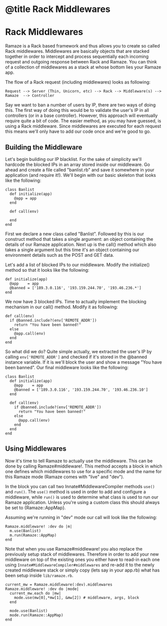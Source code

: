# @title Rack Middlewares
# Rack Middlewares

Ramaze is a Rack based framework and thus allows you to create so called Rack
middlewares. Middlewares are basically objects that are stacked together
in order to intercept and process sequentially each incoming request and outgoing
response between Rack and Ramaze. You can think of a collection of middlewares
as a stack at whose bottom lies your Ramaze app.

The flow of a Rack request (including middlewares) looks as following:

    Request --> Server (Thin, Unicorn, etc) --> Rack --> Middleware(s) -->
    Ramaze  --> Controller

Say we want to ban a number of users by IP, there are two ways of doing this.
The first way of doing this would be to validate the user's IP in all controllers
(or in a base controller). However, this approach will eventually require quite
a bit of code. The easier method, as you may have guessed, is using a Rack
middleware. Since middlewares are executed for each request this means we'll
only have to add our code once and we're good to go.

## Building the Middleware

Let's begin building our IP blacklist. For the sake of simplicity we'll hardcode
the blocked IPs in an array stored inside our middleware. Go ahead and create a
file called "banlist.rb" and save it somewhere in your application (and require
it!). We'll begin with our basic skeleton that looks like the following:

    class Banlist
      def initialize(app)
        @app = app
      end

      def call(env)

      end
    end

First we declare a new class called "Banlist". Followed by this is our construct
method that takes a single argument: an object containing the details of our
Ramaze application. Next up is the call() method which also takes a single
argument but this time it's an object containing our environment details such as
the POST and GET data.

Let's add a list of blocked IPs to our middleware. Modify the initialize()
method so that it looks like the following:

    def initialize(app)
      @app    = app
      @banned = ['189.3.0.116', '193.159.244.70', '193.46.236.*']
    end

We now have 3 blocked IPs. Time to actually implement the blocking mechanism in
our call() method. Modify it as following:

    def call(env)
      if @banned.include?(env['REMOTE_ADDR'])
        return "You have been banned!"
      else
        @app.call(env)
      end
    end

So what did we do? Quite simple actually, we extracted the user's IP by calling
``env['REMOTE_ADDR']`` and checked if it's stored in the @banned instance
variable. If it is we'll block the user and show a message "You have been
banned". Our final middleware looks like the following:

    class Banlist
      def initialize(app)
        @app    = app
        @banned = ['189.3.0.116', '193.159.244.70', '193.46.236.10']
      end

      def call(env)
        if @banned.include?(env['REMOTE_ADDR'])
          return "You have been banned!"
        else
          @app.call(env)
        end
      end
    end

## Using Middlewares

Now it's time to tell Ramaze to actually use the middleware. This can be done
by calling Ramaze#middleware!. This method accepts a block in which one defines
which middlewares to use for a specific mode and the name for this Ramaze mode
(Ramaze comes with "live" and "dev").

In the block you can call two Innate#MiddlewareCompiler methods
```use()``` and ```run()```. The ```use()``` method is used in order to add and
configure a middleware, while ```run()``` is used to determine what class is used
to run our Ramaze application. Unless you're using a custom class this should
always be set to {Ramaze::AppMap}.

Assuming we're running in "dev" mode our call will look like the following:

    Ramaze.middleware! :dev do |m|
      m.use(Banlist)
      m.run(Ramaze::AppMap)
    end

Note that when you use Ramaze#middleware! you also replace the previously setup
stack of middlewares. Therefore in order to add your new middleware on top of
the existing ones you either have to read-in each one using
``Innate#MiddlewareCompiler#middlewares`` and re-add it to the newly created
middleware stack or simply copy (lets say in your app.rb) what has been setup
inside ``lib/ramaze.rb``.

	current_mw = Ramaze.middleware(:dev).middlewares
	Ramaze.middleware! :dev do |mode|
  	  current_mw.each do |mw|
	    mode.use(mw[0],*mw[1], &mw[2]) # middleware, args, block
	  end

	  mode.use(Banlist)
	  mode.run(Ramaze::AppMap)
	end


